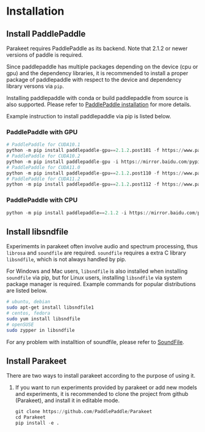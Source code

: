 # Installation
## Install PaddlePaddle
Parakeet requires PaddlePaddle as its backend. Note that 2.1.2 or newer versions of paddle is required.

Since paddlepaddle has multiple packages depending on the device (cpu or gpu) and the dependency libraries, it is recommended to install a proper package of paddlepaddle with respect to the device and dependency library versons via `pip`.

Installing paddlepaddle with conda or build paddlepaddle from source is also supported. Please refer to [PaddlePaddle installation](https://www.paddlepaddle.org.cn/install/quick?docurl=/documentation/docs/zh/install/pip/linux-pip.html) for more details.

Example instruction to install paddlepaddle via pip is listed below.

### PaddlePaddle with GPU
```python
# PaddlePaddle for CUDA10.1 
python -m pip install paddlepaddle-gpu==2.1.2.post101 -f https://www.paddlepaddle.org.cn/whl/linux/mkl/avx/stable.html
# PaddlePaddle for CUDA10.2  
python -m pip install paddlepaddle-gpu -i https://mirror.baidu.com/pypi/simple
# PaddlePaddle for CUDA11.0
python -m pip install paddlepaddle-gpu==2.1.2.post110 -f https://www.paddlepaddle.org.cn/whl/linux/mkl/avx/stable.html
# PaddlePaddle for CUDA11.2 
python -m pip install paddlepaddle-gpu==2.1.2.post112 -f https://www.paddlepaddle.org.cn/whl/linux/mkl/avx/stable.html
```
### PaddlePaddle with CPU
```python
python -m pip install paddlepaddle==2.1.2 -i https://mirror.baidu.com/pypi/simple
```
## Install libsndfile
Experimemts in parakeet often involve audio and spectrum processing, thus `librosa` and `soundfile` are required. `soundfile` requires a extra C library `libsndfile`, which is not always handled by pip.

For Windows and Mac users, `libsndfile` is also installed when installing `soundfile` via pip, but for Linux users, installing `libsndfile` via system package manager is required. Example commands for popular distributions are listed below.
```bash
# ubuntu, debian
sudo apt-get install libsndfile1
# centos, fedora
sudo yum install libsndfile
# openSUSE
sudo zypper in libsndfile
```
For any problem with installtion of soundfile, please refer to [SoundFile](https://pypi.org/project/SoundFile/).
## Install Parakeet
There are two ways to install parakeet according to the purpose of using it.

 1. If you want to run experiments provided by parakeet or add new models and experiments, it is recommended to clone the project from github (Parakeet), and install it in editable mode.
       ```python
       git clone https://github.com/PaddlePaddle/Parakeet
       cd Parakeet
       pip install -e .
       ```
